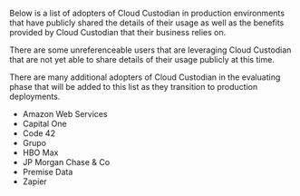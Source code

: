 Below is a list of adopters of Cloud Custodian in production environments that have publicly shared the details of their usage as well as the benefits provided by Cloud Custodian that their business relies on. 

There are some unreferenceable users that are leveraging Cloud Custodian that are not yet able to share details of their usage publicly at this time.

There are many additional adopters of Cloud Custodian in the evaluating phase that will be added to this list as they transition to production deployments.

- Amazon Web Services
- Capital One
- Code 42
- Grupo
- HBO Max
- JP Morgan Chase & Co
- Premise Data
- Zapier
